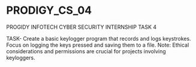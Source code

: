 # PRODIGY_CS_04

PROGIDY INFOTECH CYBER SECURITY INTERNSHIP TASK 4

TASK- Create a basic keylogger program that records and logs keystrokes. Focus on logging the keys pressed and saving them to a file. Note: Ethical considerations and permissions are crucial for projects involving keyloggers.
